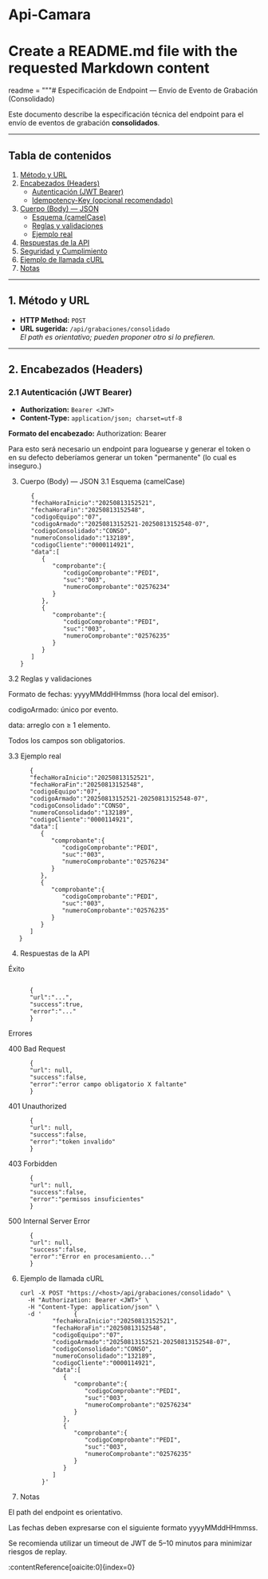 # Api-Camara

# Create a README.md file with the requested Markdown content
readme = """# Especificación de Endpoint — Envío de Evento de Grabación (Consolidado)

Este documento describe la especificación técnica del endpoint para el envío de eventos de grabación **consolidados**.

---

## Tabla de contenidos
1. [Método y URL](#1-método-y-url)
2. [Encabezados (Headers)](#2-encabezados-headers)
   - [Autenticación (JWT Bearer)](#21-autenticación-jwt-bearer)
   - [Idempotency-Key (opcional recomendado)](#22-idempotency-key-opcional-recomendado)
3. [Cuerpo (Body) — JSON](#3-cuerpo-body--json)
   - [Esquema (camelCase)](#31-esquema-camelcase)
   - [Reglas y validaciones](#32-reglas-y-validaciones)
   - [Ejemplo real](#33-ejemplo-real)
4. [Respuestas de la API](#4-respuestas-de-la-api)
5. [Seguridad y Cumplimiento](#5-seguridad-y-cumplimiento)
6. [Ejemplo de llamada cURL](#6-ejemplo-de-llamada-curl)
7. [Notas](#7-notas)

---

## 1. Método y URL
- **HTTP Method:** `POST`
- **URL sugerida:** `/api/grabaciones/consolidado`  
  *El path es orientativo; pueden proponer otro si lo prefieren.*

---

## 2. Encabezados (Headers)

### 2.1 Autenticación (JWT Bearer)
- **Authorization:** `Bearer <JWT>`
- **Content-Type:** `application/json; charset=utf-8`

**Formato del encabezado:**
Authorization: Bearer <token>

Para esto será necesario un endpoint para loguearse y generar el token o en su defecto deberíamos generar un token "permanente" (lo cual es inseguro.)

3. Cuerpo (Body) — JSON
3.1 Esquema (camelCase)
   ```http
      {
      "fechaHoraInicio":"20250813152521",
      "fechaHoraFin":"20250813152548",
      "codigoEquipo":"07",
      "codigoArmado":"20250813152521-20250813152548-07",
      "codigoConsolidado":"CONSO",
      "numeroConsolidado":"132189",
      "codigoCliente":"0000114921",
      "data":[
         {
            "comprobante":{
               "codigoComprobante":"PEDI",
               "suc":"003",
               "numeroComprobante":"02576234"
            }
         },
         {
            "comprobante":{
               "codigoComprobante":"PEDI",
               "suc":"003",
               "numeroComprobante":"02576235"
            }
         }
      ]
   }
3.2 Reglas y validaciones

Formato de fechas: yyyyMMddHHmmss (hora local del emisor).

codigoArmado: único por evento.

data: arreglo con ≥ 1 elemento.

Todos los campos son obligatorios.

3.3 Ejemplo real
   ```http
         {
         "fechaHoraInicio":"20250813152521",
         "fechaHoraFin":"20250813152548",
         "codigoEquipo":"07",
         "codigoArmado":"20250813152521-20250813152548-07",
         "codigoConsolidado":"CONSO",
         "numeroConsolidado":"132189",
         "codigoCliente":"0000114921",
         "data":[
            {
               "comprobante":{
                  "codigoComprobante":"PEDI",
                  "suc":"003",
                  "numeroComprobante":"02576234"
               }
            },
            {
               "comprobante":{
                  "codigoComprobante":"PEDI",
                  "suc":"003",
                  "numeroComprobante":"02576235"
               }
            }
         ]
      }
   ```

4. Respuestas de la API

Éxito
   ```http

         {
         "url":"...",
         "success":true,
         "error":"..."
         }
   ```

Errores

400 Bad Request
   ```http
         {
         "url": null,
         "success":false,
         "error":"error campo obligatorio X faltante"
         }
   ```
401 Unauthorized
   ```http
         {
         "url": null,
         "success":false,
         "error":"token invalido"
         }
   ```
403 Forbidden
   ```http
         {
         "url": null,
         "success":false,
         "error":"permisos insuficientes"
         }
   ```
500 Internal Server Error
   ```http
         {
         "url": null,
         "success":false,
         "error":"Error en procesamiento..."
         }
   ```

6. Ejemplo de llamada cURL
   ```http
   curl -X POST "https://<host>/api/grabaciones/consolidado" \
     -H "Authorization: Bearer <JWT>" \
     -H "Content-Type: application/json" \
     -d '         {
            "fechaHoraInicio":"20250813152521",
            "fechaHoraFin":"20250813152548",
            "codigoEquipo":"07",
            "codigoArmado":"20250813152521-20250813152548-07",
            "codigoConsolidado":"CONSO",
            "numeroConsolidado":"132189",
            "codigoCliente":"0000114921",
            "data":[
               {
                  "comprobante":{
                     "codigoComprobante":"PEDI",
                     "suc":"003",
                     "numeroComprobante":"02576234"
                  }
               },
               {
                  "comprobante":{
                     "codigoComprobante":"PEDI",
                     "suc":"003",
                     "numeroComprobante":"02576235"
                  }
               }
            ]
         }'
      ```

8. Notas

El path del endpoint es orientativo.

Las fechas deben expresarse con el siguiente formato yyyyMMddHHmmss.

Se recomienda utilizar un timeout de JWT de 5–10 minutos para minimizar riesgos de replay.

 ​:contentReference[oaicite:0]{index=0}​
